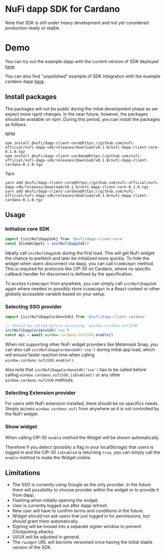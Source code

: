 # NuFi dapp SDK for Cardano

Note that SDK is still under heavy development and not yet considered
production ready or stable.

# Demo

You can try out the example dapp with the current version of SDK deployed [here](https://sdk-example-beb11c2a4292.herokuapp.com/).

You can also find "unpolished" example of SDK integration with the example cardano dapp [here](https://github.com/vacuumlabs/nufi-adaplays.xyz/pull/13).

## Install packages

The packages will not be public during the initial development phase
as we expect more rapid changes. In the near future, however, the packages should be available on npm.
During this period, you can install the packages as follows:

NPM

```
npm install @nufi/dapp-client-core@https://github.com/nufi-official/nufi-dapp-sdk/releases/download/v0.1.0/nufi-dapp-client-core-0.1.0.tgz
npm install @nufi/dapp-client-cardano@https://github.com/nufi-official/nufi-dapp-sdk/releases/download/v0.1.0/nufi-dapp-client-cardano-0.1.0.tgz
```

Yarn

```
yarn add @nufi/dapp-client-core@https://github.com/nufi-official/nufi-dapp-sdk/releases/download/v0.1.0/nufi-dapp-client-core-0.1.0.tgz
yarn add @nufi/dapp-client-cardano@https://github.com/nufi-official/nufi-dapp-sdk/releases/download/v0.1.0/nufi-dapp-client-cardano-0.1.0.tgz
```

## Usage

### Initialize core SDK

```typescript
import {initNufiDappSdk} from '@nufi/dapp-client-core'
const {hideWidget} = initNufiDappSdk()
```

Ideally call `initNufiDappSdk` during the first load.
This will get NuFi widget the chance to prefetch and later be initialized more quickly.
To hide the widget when users disconnect via dapp, you can call `hideWidget` method.
This is required for protocols like CIP-30 on Cardano, where no specific callback
handler for disconnect is defined by the specification.

To access `hideWidget` from anywhere, you can simply call `initNufiDappSdk`
again where needed or possibly store `hideWidget` in a React context or other
globally accessible variable based on your setup.

### Selecting SSO provider

```typescript
import {initNufiDappCardanoSdk} from '@nufi/dapp-client-cardano'

// Should be called before accessing `window.cardano.nufiSSO`
initNufiDappCardanoSdk('sso')
const api = await window.cardano.nufiSSO.enable()
```

When not supporting other NuFi widget providers like Metamask Snap, you can also
call `initNufiDappCardanoSdk('sso')` during initial app load, which will ensure
faster reaction time when calling `window.cardano.nufiSSO.enable()`.

Also note that `initNufiDappCardanoSdk('sso')` has to be called before
calling `window.cardano.nufiSSO.isEnabled()` or any other `window.cardano.nufiSSO` methods.

### Selecting Extension provider

For users with NuFi extension installed, there should be no specifics needs.
Simply access `window.cardano.nufi` from anywhere as it is not controlled by
the NuFi widget.

### Show widget

When calling CIP-30 `enable` method the Widget
will be shown automatically.

Therefore if you detect (possibly a flag in your localStorage) that users is logged in
and the CIP-30 `isEnabled` is returning `true`, you can simply call the `enable` method
to make the Widget visible.

## Limitations

- The SSO is currently using Google as the only provider. In the future there
  will possibility to choose provider within the widget or to provide it from dapp.
- Flashing when initially opening the widget.
- User is currently logged out after dapp refresh.
- New user will have to confirm terms and conditions in the future.
- Widget should not ask users that just logged in for permissions, but should
  grant them automatically.
- Signing will be moved into a separate signer window to prevent Clickjacking attacks.
- UI/UX will be adjusted in general.
- The `/widget` URL will become versioned once having the initial stable
  version of the SDK.
